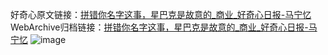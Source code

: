 好奇心原文链接：[拼错你名字这事，星巴克是故意的_商业_好奇心日报-马宁忆](https://www.qdaily.com/articles/2398.html)
WebArchive归档链接：[拼错你名字这事，星巴克是故意的_商业_好奇心日报-马宁忆](http://web.archive.org/web/20190623151056/https://www.qdaily.com/articles/2398.html)
![image](http://ww3.sinaimg.cn/large/007d5XDpgy1g3vc1rogxpj30u03124qp)